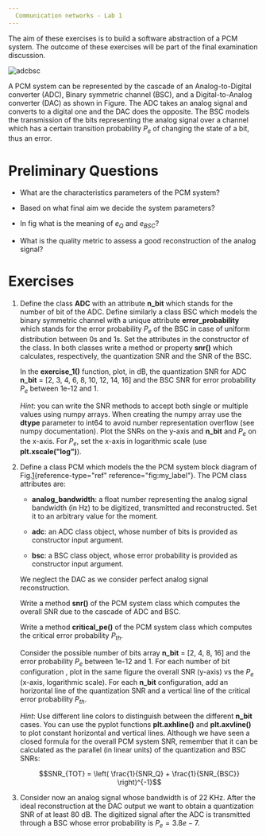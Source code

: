 ```yaml
---
  Communication networks - Lab 1
---
```


The aim of these exercises is to build a software abstraction of a PCM
system. The outcome of these exercises will be part of the final
examination discussion.

![adcbsc](https://user-images.githubusercontent.com/36036177/227231036-12e24dff-249b-46ab-9ab1-420b7e51a1f9.png)

A PCM system can be represented by the cascade of an Analog-to-Digital
converter (ADC), Binary symmetric channel (BSC), and a Digital-to-Analog
converter (DAC) as shown in Figure. The ADC takes an analog signal and converts
to a digital one and the DAC does the opposite. The BSC models the
transmission of the bits representing the analog signal over a channel
which has a certain transition probability $P_e$ of changing the state
of a bit, thus an error.

# Preliminary Questions

-   What are the characteristics parameters of the PCM system?

-   Based on what final aim we decide the system parameters?

-   In fig what is the meaning of $e_Q$ and $e_{BSC}$?

-   What is the quality metric to assess a good reconstruction of the
    analog signal?

# Exercises

1.  Define the class **ADC** with an attribute ****n_bit**** which
    stands for the number of bit of the ADC. Define similarly a class
    BSC which models the binary symmetric channel with a unique
    attribute **error_probability** which stands for the error
    probability $P_e$ of the BSC in case of uniform distribution between
    0s and 1s. Set the attributes in the constructor of the class. In
    both classes write a method or property **snr()** which calculates,
    respectively, the quantization SNR and the SNR of the BSC.

    In the **exercise_1()** function, plot, in dB, the quantization SNR
    for ADC ****n_bit**** = \[2, 3, 4, 6, 8, 10, 12, 14, 16\] and the
    BSC SNR for error probability $P_e$ between 1e-12 and 1.

    *Hint*: you can write the SNR methods to accept both single or
    multiple values using numpy arrays. When creating the numpy array
    use the **dtype** parameter to int64 to avoid number representation
    overflow (see numpy documentation). Plot the SNRs on the y-axis and
    **n_bit** and $P_e$ on the x-axis. For $P_e$, set the x-axis in
    logarithmic scale (use **plt.xscale(\"log\")**).

2.  Define a class PCM which models the the PCM system block diagram of
    Fig.[1](#fig:my_label){reference-type="ref"
    reference="fig:my_label"}. The PCM class attributes are:

    -   **analog_bandwidth**: a float number representing the analog
        signal bandwidth (in Hz) to be digitized, transmitted and
        reconstructed. Set it to an arbitrary value for the moment.

    -   **adc**: an ADC class object, whose number of bits is provided
        as constructor input argument.

    -   **bsc**: a BSC class object, whose error probability is provided
        as constructor input argument.

    We neglect the DAC as we consider perfect analog signal
    reconstruction.

    Write a method **snr()** of the PCM system class which computes the
    overall SNR due to the cascade of ADC and BSC.

    Write a method **critical_pe()** of the PCM system class which
    computes the critical error probability $P_{th}$.

    Consider the possible number of bits array ****n_bit**** = \[2, 4,
    8, 16\] and the error probability $P_e$ between 1e-12 and 1. For
    each number of bit configuration , plot in the same figure the
    overall SNR (y-axis) vs the $P_e$ (x-axis, logarithmic scale). For
    each **n_bit** configuration, add an horizontal line of the
    quantization SNR and a vertical line of the critical error
    probability $P_{th}$.

    *Hint*: Use different line colors to distinguish between the
    different **n_bit** cases. You can use the pyplot functions
    **plt.axhline()** and **plt.axvline()** to plot constant horizontal
    and vertical lines. Although we have seen a closed formula for the
    overall PCM system SNR, remember that it can be calculated as the
    parallel (in linear units) of the quantization and BSC SNRs:

    $$SNR_{TOT} = \left( \frac{1}{SNR_Q} + \frac{1}{SNR_{BSC}} \right)^{-1}$$

3.  Consider now an analog signal whose bandwidth is of 22 KHz. After
    the ideal reconstruction at the DAC output we want to obtain a
    quantization SNR of at least 80 dB. The digitized signal after the
    ADC is transmitted through a BSC whose error probability is
    $P_e = 3.8e-7$.
